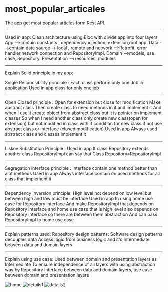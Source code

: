 # most_popular_articales

The app get most popular articles form Rest API.
______________
Used in app:
Clean architecture using Bloc with divide app into four layers
App -->contain constants , dependency injection, extension,root app.
Data -->contain data source--> local , remote and network -->Retrofit, error handler,network connection and RepositoryImpl.
Domain -->models, use case, Repository.
Presentation -->resources, modules
___________________________________
Explain Solid principle in my app:

Single Responsibility principle :
Each class perform only one Job in application
Used in app class for only one job
__________
Open Closed principle :
Open for extension but close for modification
Make abstract class
Then create class to need methods in it and implement it
And when I use it create object from abstract class but it is pointer on implement classes
So when I need another class only create new class(open for extension) but not modified in class 
with if condition for new class if not use abstract class or interface (closed modification)
Used in app
Always used abstract class and classes implement it
__________
Liskov Substitution Principle :
Used in app
If class Repository extends another class RepositoryImpl can say that
Class Repository=RepositoryImpl
___________
Segregation interface principle :
Interface contain one method better than alot methods
Used in app
Always interface contain on used methods for all class that implement it
____________
Dependency Inversion principle:
High level not depend on low level but between high and low must be interface
Used in app
In using home use case for Repository interface
And make RepositoryImpl that depends on Repository interface and 
home use case that is high level also depends on Repository interface so there are between them abstraction
And can pass RepositoryImpl to home use case
___________________________________
Explain patterns used:
Repository design patterns:
Software design patterns decouples data Access logic from business logic and
it's Intermediate  between data and domain layers
___________________________________
Explain using use case:
Used between domain and presentation layers as Intermediate
To ensure independence of all layers with using abstraction way by Repository interface between data and
domain layers, use case between domain and presentation layers



![home](https://github.com/fadyZaherEng/PoPular_Articles/assets/60519197/e6a8073f-be68-457f-a493-51d1991b547c)
![details1](https://github.com/fadyZaherEng/PoPular_Articles/assets/60519197/38cc62d9-13f2-48c1-ba24-67a35f0e9454)
![details2](https://github.com/fadyZaherEng/PoPular_Articles/assets/60519197/9b4e8d29-6f74-482a-8ed4-1354a92c0c59)

